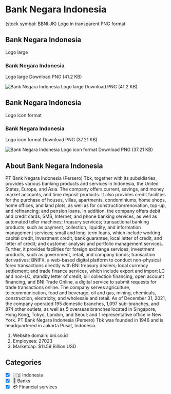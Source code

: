 # Bank Negara Indonesia
 (stock symbol: BBNI.JK) Logo in transparent PNG format

## Bank Negara Indonesia
 Logo large

### Bank Negara Indonesia
 Logo large Download PNG (41.2 KB)

![Bank Negara Indonesia
 Logo large Download PNG (41.2 KB)](/img/orig/BBNI.JK_BIG-bc74dc54.png)

## Bank Negara Indonesia
 Logo icon format

### Bank Negara Indonesia
 Logo icon format Download PNG (37.21 KB)

![Bank Negara Indonesia
 Logo icon format Download PNG (37.21 KB)](/img/orig/BBNI.JK-69fac82a.png)

## About Bank Negara Indonesia


PT Bank Negara Indonesia (Persero) Tbk, together with its subsidiaries, provides various banking products and services in Indonesia, the United States, Europe, and Asia. The company offers current, savings, and money market accounts, and time deposit products. It also provides credit facilities for the purchase of houses, villas, apartments, condominiums, home shops, home offices, and land plots, as well as for construction/renovation, top-up, and refinancing; and pension loans. In addition, the company offers debit and credit cards; SMS, Internet, and phone banking services, as well as automated teller machines; treasury services; transactional banking products, such as payment, collection, liquidity, and information management services; small and long-term loans, which include working capital credit, investment credit, bank guarantee, local letter of credit, and letter of credit; and customer analysis and portfolio management services. Further, it provides facilities for foreign exchange services; investment products, such as government, retail, and company bonds; transaction derivatives; BNIFX, a web-based digital platform to conduct non-physical forex transactions directly with BNI treasury dealers; local currency settlement; and trade finance services, which include export and import LC and non-LC, standby letter of credit, bill collection financing, open account financing, and BNI Trade Online, a digital service to submit requests for trade transactions online. The company serves agriculture, telecommunication, food and beverage, oil and gas, mining, chemicals, construction, electricity, and wholesale and retail. As of December 31, 2021, the company operated 195 domestic branches, 1,097 sub-branches, and 874 other outlets, as well as 5 overseas branches located in Singapore, Hong Kong, Tokyo, London, and Seoul; and 1 representative office in New York. PT Bank Negara Indonesia (Persero) Tbk was founded in 1946 and is headquartered in Jakarta Pusat, Indonesia.

1. Website domain: bni.co.id
2. Employees: 27023
3. Marketcap: $11.59 Billion USD


## Categories
- [x] 🇮🇩 Indonesia
- [x] 🏦 Banks
- [x] 💳 Financial services
